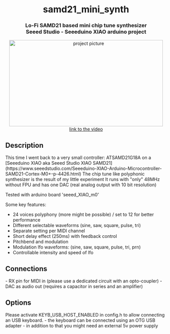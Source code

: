 <h1 align="center">samd21_mini_synth</h1>
<h3 align="center">Lo-Fi SAMD21 based mini chip tune synthesizer<br>Seeed Studio - Seeeduino XIAO arduino project</h3>  
<p align="center"> 
  <img src="img/splash.jpg" alt="project picture" width="480px" height="270px"><br>
  <a href="https://youtu.be/x4WEWTdZR90">link to the video</a>
</p>
<h2>Description</h2>
This time I went back to a very small controller: ATSAMD21G18A on a [Seeeduino XIAO aka Seeed Studio XIAO SAMD21](https://www.seeedstudio.com/Seeeduino-XIAO-Arduino-Microcontroller-SAMD21-Cortex-M0+-p-4426.html)
The chip tune like polyphonic synthesizer is the result of my little experiment
It runs with "only" 48MHz without FPU and has one DAC (real analog output with 10 bit resolution)

Tested with arduino board 'seeed_XIAO_m0'

Some key features:
- 24 voices polyphony (more might be possible) / set to 12 for better performance
- Different selectable waveforms (sine, saw, square, pulse, tri)
- Separate setting per MIDI channel
- Short delay effect (250ms) with feedback control
- Pitchbend and modulation
- Modulation lfo waveforms: (sine, saw, square, pulse, tri, prn)
- Controllable intensity and speed of lfo

<h2>Connections</h2>
- RX pin for MIDI in (please use a dedicated circuit with an opto-coupler)
- DAC as audio out (requires a capacitor in series and an amplifier)

<h2>Options</h2>
Please activate KEYB_USB_HOST_ENABLED in config.h to allow connecting an USB keyboard.
- the keyboard can be connected using an OTG USB adapter
- in addition to that you might need an external 5v power supply

